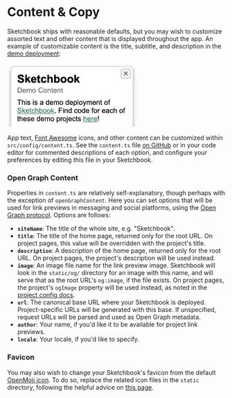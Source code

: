 # Content & Copy

Sketchbook ships with reasonable defaults, but you may wish to customize assorted text and other content that is displayed throughout the app. An example of customizable content is the title, subtitle, and description in the [demo deployment](https://demo.skbk.cc):

<img src="media/demo-content.png" style="width: 300px" />

App text, [Font Awesome](https://fontawesome.com/) icons, and other content can be customized within `src/config/content.ts`. See the `content.ts` file [on GitHub](https://github.com/flatpickles/sketchbook/blob/main/src/config/content.ts) or in your code editor for commented descriptions of each option, and configure your preferences by editing this file in your Sketchbook.

### Open Graph Content

Properties in `content.ts` are relatively self-explanatory, though perhaps with the exception of `openGraphContent`. Here you can set options that will be used for link previews in messaging and social platforms, using the [Open Graph protocol](https://ogp.me/). Options are follows:

-   **`siteName`**: The title of the whole site, e.g. "Sketchbook".
-   **`title`**: The title of the home page, returned only for the root URL. On project pages, this value will be overridden with the project's title.
-   **`description`**: A description of the home page, returned only for the root URL. On project pages, the project's description will be used instead.
-   **`image`**: An image file name for the link preview image. Sketchbook will look in the `static/og/` directory for an image with this name, and will serve that as the root URL's `og:image`, if the file exists. On project pages, the project's `ogImage` property will be used instead, as noted in the [project config docs](project-config.md).
-   **`url`**: The canonical base URL where your Sketchbook is deployed. Project-specific URLs will be generated with this base. If unspecified, request URLs will be parsed and used as Open Graph metadata.
-   **`author`**: Your name, if you'd like it to be available for project link previews.
-   **`locale`**: Your locale, if you'd like to specify.

### Favicon

You may also wish to change your Sketchbook's favicon from the default [OpenMoji icon](https://openmoji.org/library/emoji-1F5BC/). To do so, replace the related icon files in the `static` directory, following the helpful advice on [this page](https://medium.com/swlh/are-you-using-svg-favicons-yet-a-guide-for-modern-browsers-836a6aace3df).
